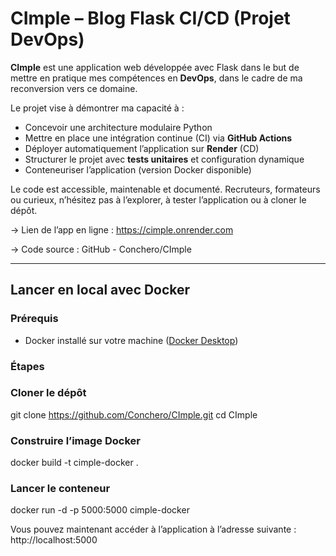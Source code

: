 # CImple – Blog Flask CI/CD (Projet DevOps)

**CImple** est une application web développée avec Flask dans le but de mettre en pratique mes compétences en **DevOps**, dans le cadre de ma reconversion vers ce domaine.

Le projet vise à démontrer ma capacité à :

- Concevoir une architecture modulaire Python
- Mettre en place une intégration continue (CI) via **GitHub Actions**
- Déployer automatiquement l’application sur **Render** (CD)
- Structurer le projet avec **tests unitaires** et configuration dynamique
- Conteneuriser l’application (version Docker disponible)

Le code est accessible, maintenable et documenté. Recruteurs, formateurs ou curieux, n’hésitez pas à l’explorer, à tester l’application ou à cloner le dépôt.

-> Lien de l’app en ligne : https://cimple.onrender.com

-> Code source : GitHub - Conchero/CImple

---

## Lancer en local avec Docker

### Prérequis
- Docker installé sur votre machine ([Docker Desktop](https://www.docker.com/products/docker-desktop))

### Étapes

### Cloner le dépôt
git clone https://github.com/Conchero/CImple.git
cd CImple

### Construire l’image Docker
docker build -t cimple-docker .

### Lancer le conteneur
docker run -d -p 5000:5000 cimple-docker

Vous pouvez maintenant accéder à l’application à l’adresse suivante :
http://localhost:5000
